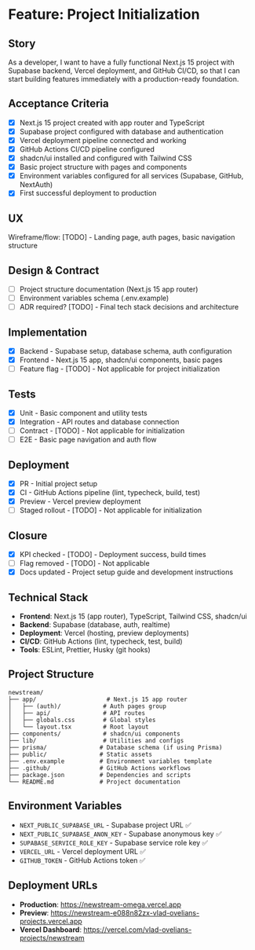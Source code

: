 # Feature: Project Initialization

## Story
As a developer, I want to have a fully functional Next.js 15 project with Supabase backend, Vercel deployment, and GitHub CI/CD, so that I can start building features immediately with a production-ready foundation.

## Acceptance Criteria
- [x] Next.js 15 project created with app router and TypeScript
- [x] Supabase project configured with database and authentication
- [x] Vercel deployment pipeline connected and working
- [x] GitHub Actions CI/CD pipeline configured
- [x] shadcn/ui installed and configured with Tailwind CSS
- [x] Basic project structure with pages and components
- [x] Environment variables configured for all services (Supabase, GitHub, NextAuth)
- [x] First successful deployment to production

## UX
Wireframe/flow: [TODO] - Landing page, auth pages, basic navigation structure

## Design & Contract
- [ ] Project structure documentation (Next.js 15 app router)
- [ ] Environment variables schema (.env.example)
- [ ] ADR required? [TODO] - Final tech stack decisions and architecture

## Implementation
- [x] Backend - Supabase setup, database schema, auth configuration
- [x] Frontend - Next.js 15 app, shadcn/ui components, basic pages
- [ ] Feature flag - [TODO] - Not applicable for project initialization

## Tests
- [x] Unit - Basic component and utility tests
- [x] Integration - API routes and database connection
- [ ] Contract - [TODO] - Not applicable for initialization
- [ ] E2E - Basic page navigation and auth flow

## Deployment
- [x] PR - Initial project setup
- [x] CI - GitHub Actions pipeline (lint, typecheck, build, test)
- [x] Preview - Vercel preview deployment
- [ ] Staged rollout - [TODO] - Not applicable for initialization

## Closure
- [x] KPI checked - [TODO] - Deployment success, build times
- [ ] Flag removed - [TODO] - Not applicable
- [x] Docs updated - Project setup guide and development instructions

## Technical Stack
- **Frontend**: Next.js 15 (app router), TypeScript, Tailwind CSS, shadcn/ui
- **Backend**: Supabase (database, auth, realtime)
- **Deployment**: Vercel (hosting, preview deployments)
- **CI/CD**: GitHub Actions (lint, typecheck, test, build)
- **Tools**: ESLint, Prettier, Husky (git hooks)

## Project Structure
```
newstream/
├── app/                    # Next.js 15 app router
│   ├── (auth)/            # Auth pages group
│   ├── api/               # API routes
│   ├── globals.css        # Global styles
│   └── layout.tsx         # Root layout
├── components/            # shadcn/ui components
├── lib/                   # Utilities and configs
├── prisma/               # Database schema (if using Prisma)
├── public/               # Static assets
├── .env.example          # Environment variables template
├── .github/              # GitHub Actions workflows
├── package.json          # Dependencies and scripts
└── README.md             # Project documentation
```

## Environment Variables
- `NEXT_PUBLIC_SUPABASE_URL` - Supabase project URL ✅
- `NEXT_PUBLIC_SUPABASE_ANON_KEY` - Supabase anonymous key ✅
- `SUPABASE_SERVICE_ROLE_KEY` - Supabase service role key ✅
- `VERCEL_URL` - Vercel deployment URL ✅
- `GITHUB_TOKEN` - GitHub Actions token ✅

## Deployment URLs
- **Production**: https://newstream-omega.vercel.app
- **Preview**: https://newstream-e088n82zx-vlad-ovelians-projects.vercel.app
- **Vercel Dashboard**: https://vercel.com/vlad-ovelians-projects/newstream
